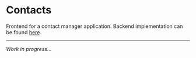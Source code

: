 # Contacts

Frontend for a contact manager application. Backend implementation can be found [here](https://github.com/H3AR7B3A7/ContactManagerBackend).

---
*Work in progress...*
